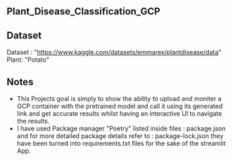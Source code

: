 ## Plant_Disease_Classification_GCP


## Dataset
Dataset : "https://www.kaggle.com/datasets/emmarex/plantdisease/data"
Plant: "Potato"

## Notes
- This Projects goal is simply to show the ability to upload and moniter a GCP container with the pretrained model and call it using its generated link and get accurate results whilst having an interactive UI to navigate the results. 
- I have used Package manager "Poetry" listed inside files : package.json and for more detailed package details refer to : package-lock.json they have been turned into requirements.txt files for the sake of the streamlit App.
